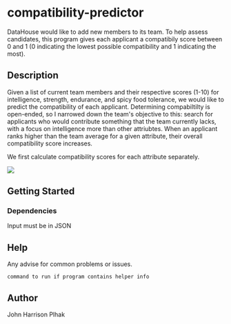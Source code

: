 # compatibility-predictor

DataHouse would like to add new members to its team. To help assess candidates, this program gives each applicant a compatibily score between 0 and 1 (0 indicating the lowest possible compatibility and 1 indicating the most). 

## Description

Given a list of current team members and their respective scores (1-10) for intelligence, strength, endurance, and spicy food tolerance, we would like to predict the compatibility of each applicant. Determining compabiltilty is open-ended, so I narrowed down the team's objective to this: search for applicants who would contribute something that the team currently lacks, with a focus on intelligence more than other attriubtes. When an applicant ranks higher than the team average for a given attribute, their overall compatibility score increases.

We first calculate compatibility scores for each attribute separately. 

<img src="https://render.githubusercontent.com/render/math?math=e^{i \pi} = -1">

## Getting Started

### Dependencies

Input must be in JSON

## Help

Any advise for common problems or issues.
```
command to run if program contains helper info
```

## Author

John Harrison Plhak

